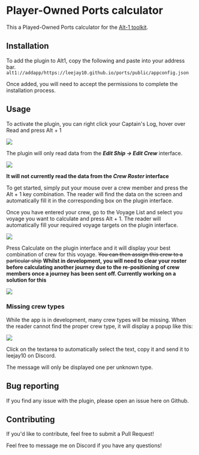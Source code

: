 # Player-Owned Ports calculator

This a Played-Owned Ports calculator for the [Alt-1 toolkit](https://runeapps.org/alt1).

## Installation

To add the plugin to Alt1, copy the following and paste into your address bar.
`alt1://addapp/https://leejay10.github.io/ports/public/appconfig.json`

Once added, you will need to accept the permissions to complete the installation process.

## Usage
To activate the plugin, you can right click your Captain's Log, hover over Read and press Alt + 1

![](https://i.imgur.com/MZj4bXW.png)

The plugin will only read data from the **_Edit Ship -> Edit Crew_** interface.

![](https://i.imgur.com/562pcU1.png)

**It will not currently read the data from the _Crew Roster_ interface**

To get started, simply put your mouse over a crew member and press the Alt + 1 key combination. The reader will find the data on the screen and automatically fill it in the corresponding box on the plugin interface.

Once you have entered your crew, go to the Voyage List and select you voyage you want to calculate and press Alt + 1. The reader will automatically fill your required voyage targets on the plugin interface. 

![](https://i.imgur.com/kmdKUCa.png)

Press Calculate on the plugin interface and it will display your best combination of crew for this voyage. ~~You can then assign this crew to a particular ship~~ **Whilst in development, you will need to clear your roster before calculating another journey due to the re-positioning of crew members once a journey has been sent off. Currently working on a solution for this**

![](https://i.imgur.com/5JBs1mr.png)

### Missing crew types

While the app is in development, many crew types will be missing. When the reader cannot find the proper crew type, it will display a popup like this: 

![](https://i.imgur.com/8WgRHpP.png)

Click on the textarea to automatically select the text, copy it and send it to leejay10 on Discord.

The message will only be displayed one per unknown type.

## Bug reporting

If you find any issue with the plugin, please open an issue here on Github.

## Contributing

If you'd like to contribute, feel free to submit a Pull Request!

Feel free to message me on Discord if you have any questions!
